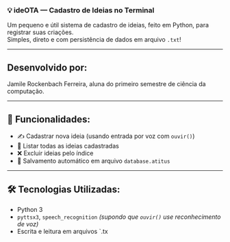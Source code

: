 ### 💡 ideOTA — Cadastro de Ideias no Terminal

Um pequeno e útil sistema de cadastro de ideias, feito em Python, para registrar suas criações.   
Simples, direto e com persistência de dados em arquivo `.txt`!

---

## Desenvolvido por:

Jamile Rockenbach Ferreira, aluna do primeiro semestre de ciência da computação.

---

## 🧠 Funcionalidades:

- ✍️ Cadastrar nova ideia (usando entrada por voz com `ouvir()`)
- 📜 Listar todas as ideias cadastradas
- ❌ Excluir ideias pelo índice
- 💾 Salvamento automático em arquivo `database.atitus`

---

## 🛠️ Tecnologias Utilizadas:

- Python 3
- `pyttsx3`, `speech_recognition` *(supondo que `ouvir()` use reconhecimento de voz)*
- Escrita e leitura em arquivos `.tx
